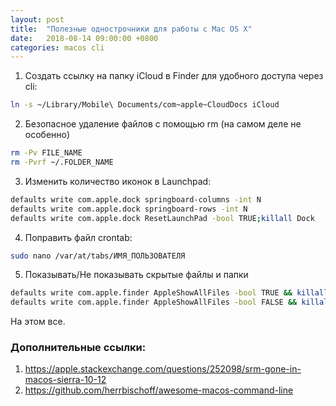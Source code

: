 ```yaml
---
layout: post
title:  "Полезные однострочники для работы с Mac OS X"
date:   2018-08-14 09:00:00 +0800
categories: macos cli
---
```


1. Создать ссылку на папку iCloud в Finder для удобного доступа через cli:
```sh
ln -s ~/Library/Mobile\ Documents/com~apple~CloudDocs iCloud
```
2. Безопасное удаление файлов с помощью rm (на самом деле не особенно)
```sh
rm -Pv FILE_NAME
rm -Pvrf ~/.FOLDER_NAME
```
3. Изменить количество иконок в Launchpad:
```sh
defaults write com.apple.dock springboard-columns -int N
defaults write com.apple.dock springboard-rows -int N
defaults write com.apple.dock ResetLaunchPad -bool TRUE;killall Dock
```
4. Поправить файл crontab:
```sh
sudo nano /var/at/tabs/ИМЯ_ПОЛЬЗОВАТЕЛЯ
```
5. Показывать/Не показывать скрытые файлы и папки
```sh
defaults write com.apple.finder AppleShowAllFiles -bool TRUE && killall Finder
defaults write com.apple.finder AppleShowAllFiles -bool FALSE && killall Finder
```

На этом все.

### Дополнительные ссылки:
1. https://apple.stackexchange.com/questions/252098/srm-gone-in-macos-sierra-10-12
2. https://github.com/herrbischoff/awesome-macos-command-line